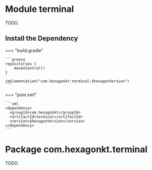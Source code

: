 
# Module terminal
TODO.

## Install the Dependency

=== "build.gradle"

    ```groovy
    repositories {
        mavenCentral()
    }

    implementation("com.hexagonkt:terminal:$hexagonVersion")
    ```

=== "pom.xml"

    ```xml
    <dependency>
      <groupId>com.hexagonkt</groupId>
      <artifactId>terminal</artifactId>
      <version>$hexagonVersion</version>
    </dependency>
    ```

# Package com.hexagonkt.terminal
TODO.
